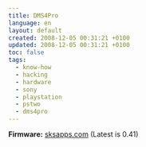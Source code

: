 ```yaml
---
title: DMS4Pro
language: en
layout: default
created: 2008-12-05 00:31:21 +0100
updated: 2008-12-05 00:31:21 +0100
toc: false
tags:
  - know-how
  - hacking
  - hardware
  - sony
  - playstation
  - pstwo
  - dms4pro
---
```

**Firmware:** [sksapps.com](http://www.sksapps.com/index.php?page=dms4.html) (Latest is 0.41)
